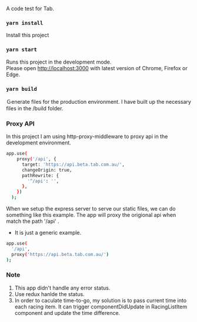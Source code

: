 A code test for Tab.

### `yarn install`

Install this project

### `yarn start`

Runs this project in the development mode.<br>
Please open [http://localhost:3000](http://localhost:3000) with latest version of Chrome, Firefox or Edge.

### `yarn build`
Ｇenerate files for the production environment. I have built up the necessary files in the /build folder.

### Proxy API
In this project I am using http-proxy-middleware to proxy api in the development environment. 
```sh
app.use(
    proxy('/api', {
      target: 'https://api.beta.tab.com.au/',
      changeOrigin: true,
      pathRewrite: {
        '^/api': '',
      },
    })
  );
```

When we setup the express server to serve our static files, we can do something like this example.
The app will proxy the origional api when match the path '/api' .

* It is just a generic example.

```sh
app.use(
  '/api',
  proxy('https://api.beta.tab.com.au/')
);
```
### Note
1. This app didn't handle any error status.
2. Use redux hanlde the status.
3. In order to caculate time-to-go, my solution is to pass current time into each racing item. It can trigger componentDidUpdate in RacingListItem component and update the time difference.



